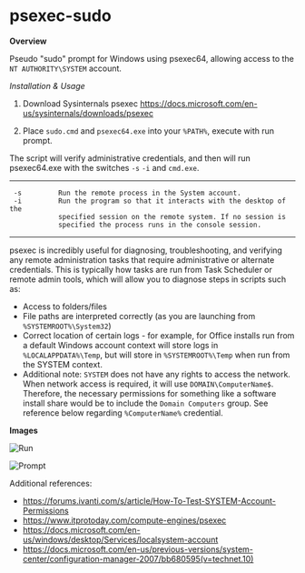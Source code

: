 # psexec-sudo
**Overview**

Pseudo "sudo" prompt for Windows using psexec64, allowing access to the `NT AUTHORITY\SYSTEM` account.

*Installation & Usage*

1. Download Sysinternals psexec
https://docs.microsoft.com/en-us/sysinternals/downloads/psexec

2. Place `sudo.cmd` and `psexec64.exe` into your `%PATH%`, execute with run prompt.

The script will verify administrative credentials, and then will run psexec64.exe with the switches `-s` `-i` and `cmd.exe`.
***
     -s         Run the remote process in the System account.
     -i         Run the program so that it interacts with the desktop of the
                specified session on the remote system. If no session is
                specified the process runs in the console session.
***

psexec is incredibly useful for diagnosing, troubleshooting, and verifying any remote administration tasks that require administrative or alternate credentials.
This is typically how tasks are run from Task Scheduler or remote admin tools, which will allow you to diagnose steps in scripts such as:
* Access to folders/files
* File paths are interpreted correctly (as you are launching from `%SYSTEMROOT%\System32`)
* Correct location of certain logs - for example, for Office installs run from a default Windows account context will store logs in `%LOCALAPPDATA%\Temp`, but will store in `%SYSTEMROOT%\Temp` when run from the SYSTEM context.
* Additional note: `SYSTEM` does not have any rights to access the network. When network access is required, it will use `DOMAIN\ComputerName$`. Therefore, the necessary permissions for something like a software install share would be to include the `Domain Computers` group. See reference below regarding `%ComputerName%` credential.

**Images**

![Run](https://i.imgur.com/HUwVHes.png)

![Prompt](https://i.imgur.com/waeiZNU.png)

Additional references:
* https://forums.ivanti.com/s/article/How-To-Test-SYSTEM-Account-Permissions
* https://www.itprotoday.com/compute-engines/psexec
* https://docs.microsoft.com/en-us/windows/desktop/Services/localsystem-account
* https://docs.microsoft.com/en-us/previous-versions/system-center/configuration-manager-2007/bb680595(v=technet.10)
